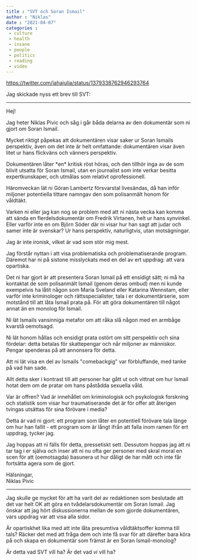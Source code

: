 ```yaml
---
title : "SVT och Soran Ismail"
author : "Niklas"
date : "2021-04-07"
categories : 
 - culture
 - health
 - insane
 - people
 - politics
 - reading
 - video
---
```


https://twitter.com/jahajulia/status/1379338762946293764

Jag skickade nyss ett brev till SVT:

* * *

Hej!

Jag heter Niklas Pivic och såg i går båda delarna av den dokumentär som ni gjort om Soran Ismail.

Mycket riktigt påpekas att dokumentären visar saker ur Soran Ismails perspektiv, även om det inte är helt omfattande: dokumentären visar även litet ur hans flickväns och vänners perspektiv.

Dokumentären låter \*en\* kritisk röst höras, och den tillhör inga av de som blivit utsatta för Soran Ismail, utan en journalist som inte verkar besitta expertkunskaper, och utmålas som relativt oprofessionell.

Häromveckan lät ni Göran Lambertz försvarstal livesändas, då han inför miljoner potentiella tittare namngav den som polisanmält honom för våldtäkt.

Varken ni eller jag kan nog se problem med att ni nästa vecka kan komma att sända en flerdelsdokumentär om Fredrik Virtanen, helt ur hans synvinkel. Eller varför inte en om Björn Söder där ni visar hur han sagt att judar och samer inte är svenskar? Ur hans perspektiv, naturligtvis, utan motsägningar.

Jag är inte ironisk, vilket är vad som stör mig mest.

Jag förstår nyttan i att visa problematiska och problematiserande program. Däremot har ni på sistone misslyckats med en del av ert uppdrag: att vara opartiska.

Det ni har gjort är att presentera Soran Ismail på ett ensidigt sätt; ni må ha kontaktat de som polisanmält Ismail (genom deras ombud) men ni kunde exempelvis ha låtit någon som Maria Sveland eller Katarina Wennstam, eller varför inte kriminologer och rättsspecialister, tala i er dokumentärserie, som motstånd till att låta Ismail prata på. För att göra dokumentären till något annat än en monolog för Ismail.

Ni lät Ismails vansinniga metafor om att råka slå någon med en armbåge kvarstå oemotsagd.

Ni lät honom hållas och ensidigt prata ostört om sitt perspektiv och sina fördelar: detta betalas för skattepengar och når miljoner av människor. Pengar spenderas på att annonsera för detta.

Att ni lät visa en del av Ismails "comebackgig" var förbluffande, med tanke på vad han sade.

Allt detta sker i kontrast till att personer har gått ut och vittnat om hur Ismail hotat dem om de pratar om hans påstådda sexuella våld.

Var är offren? Vad är innehållet om kriminologisk och psykologisk forskning och statistik som visar hur traumatiserande det är för offer att återigen tvingas utsättas för sina förövare i media?

Detta är vad ni gjort: ett program som låter en potentiell förövare tala länge om hur han fallit - ett program som är långt ifrån att falla inom ramen för ert uppdrag, tycker jag.

Jag hoppas att ni fälls för detta, pressetiskt sett. Dessutom hoppas jag att ni tar tag i er själva och inser att ni nu ofta ger personer med skral moral en scen för att (oemotsagda) basunera ut hur dåligt de har mått och inte får fortsätta agera som de gjort.

Hälsningar,  
Niklas Pivic

* * *

Jag skulle ge mycket för att ha varit del av redaktionen som beslutade att det var helt OK att göra en tvådelarsdokumentär om Soran Ismail. Jag önskar att jag hört diskussionerna mellan de som gjorde dokumentären, vars uppdrag var att visa alla sidor.

Är opartiskhet lika med att inte låta presumtiva våldtäktsoffer komma till tals? Räcker det med att fråga dem och inte få svar för att därefter bara köra på och skapa en dokumentär som främst är en Soran Ismail-monolog?

Är detta vad SVT vill ha? Är det vad _vi_ vill ha?
